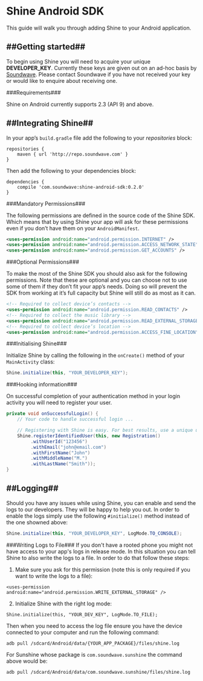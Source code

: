 # Shine Android SDK #

This guide will walk you through adding Shine to your Android application.

##Getting started##
----------

To begin using Shine you will need to acquire your unique **DEVELOPER_KEY**. Currently these keys are given out on an ad-hoc basis by [Soundwave](http://soundwave.com). Please contact Soundwave if you have not received your key or would like to enquire about receiving one.

###Requirements###

Shine on Android currently supports 2.3 (API 9) and above.

##Integrating Shine##
----------

In your app’s `build.gradle` file add the following to your *repositories* block:


```
repositories {
    maven { url 'http://repo.soundwave.com' }
}
```

Then add the following to your dependencies block:

```
dependencies {
    compile 'com.soundwave:shine-android-sdk:0.2.0'
}
```

###Mandatory Permissions###

The following permissions are defined in the source code of the Shine SDK. Which means that by using Shine your app will ask for these permissions even if you don’t have them on your `AndroidManifest`.


```xml
<uses-permission android:name="android.permission.INTERNET" />
<uses-permission android:name="android.permission.ACCESS_NETWORK_STATE" />
<uses-permission android:name="android.permission.GET_ACCOUNTS" />
```

###Optional Permissions###

To make the most of the Shine SDK you should also ask for the following permissions. Note that these are optional and you can choose not to use some of them if they don’t fit your app’s needs. Doing so will prevent the SDK from working at it’s full capacity but Shine will still do as most as it can.

```xml
<!-- Required to collect device’s contacts -->
<uses-permission android:name="android.permission.READ_CONTACTS" />
<!-- Required to collect the music library -->
<uses-permission android:name="android.permission.READ_EXTERNAL_STORAGE"/>
<!-- Required to collect device’s location -->
<uses-permission android:name="android.permission.ACCESS_FINE_LOCATION" />
```

###Initialising Shine###

Initialize Shine by calling the following in the `onCreate()` method of your `MainActivity` class:


```java
Shine.initialize(this, "YOUR_DEVELOPER_KEY");
```

###Hooking information###

On successful completion of your authentication method in your login activity you will need to register your user.

```java
private void onSuccessfulLogin() {
    // Your code to handle successful login ...

    // Registering with Shine is easy. For best results, use a unique userId if you have one.
    Shine.registerIdentifiedUser(this, new Registration()
         .withUserId("123456")
         .withEmail("john@email.com")
         .withFirstName("John")
         .withMiddleName("M.")
         .withLastName("Smith"));
}
```

##Logging##
----------

Should you have any issues while using Shine, you can enable and send the logs to our developers. They will be happy to help you out. In order to enable the logs simply use the following `#initialize()` method instead of the one showned above:


```java
Shine.initialize(this, "YOUR_DEVELOPER_KEY", LogMode.TO_CONSOLE);
```

###Writing Logs to File###
If you don't have a rooted phone you might not have access to your app's logs in release mode. In this situation you can tell Shine to also write the logs to a file. In order to do that follow these steps:

1. Make sure you ask for this permission (note this is only required if you want to write the logs to a file): 
```
<uses-permission android:name="android.permission.WRITE_EXTERNAL_STORAGE" />
```
2. Initialize Shine with the right log mode:
```
Shine.initialize(this, "YOUR_DEV_KEY", LogMode.TO_FILE);
```

Then when you need to access the log file ensure you have the device connected to your computer and run the following command:

```
adb pull /sdcard/Android/data/{YOUR_APP_PACKAGE}/files/shine.log
```

For Sunshine whose package is `com.soundwave.sunshine` the command above would be:
```
adb pull /sdcard/Android/data/com.soundwave.sunshine/files/shine.log
```
